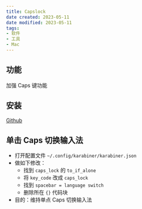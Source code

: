```yaml
---
title: Capslock
date created: 2023-05-11
date modified: 2023-05-11
tags:
- 软件
- 工具
- Mac
---
```


## 功能

加强 Caps 键功能

## 安装

[Github](https://github.com/Vonng/Capslock)

## 单击 Caps 切换输入法

- 打开配置文件 `~/.config/karabiner/karabiner.json`
- 做如下修改：
  - 找到 `caps_lock` 的 `to_if_alone`
  - 将 `key_code` 改成 `caps_lock`
  - 找到 `spacebar = language switch`
  - 删除所在 `{}` 代码块
- 目的：维持单点 Caps 切换输入法

